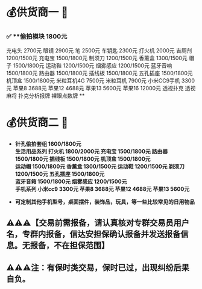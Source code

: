 # 💰供货商一 📖

### ✅ **偷拍模块            1800元  
充电头                 2700元 
眼镜                      2900元 
笔                          2500元 
车钥匙                  2300元
打火机                 2000元 
吉厕剂       1200/1500元 
充电宝       1500/1800元
制须刀       1200/1500元 
香薰盒       1300/1500元 
帽子           1500/1800元 
运动鞋       1200/1500元 
烟雾感应   1200/1500元
蓝牙音响   1500/1800元 
路由器       1500/1800元
插线板       1500/1800元 
五孔插座   1500/1800元 
机顶盒       1500/1800元 
米粒耳机4G         7500元
米粒耳机               7900元 
小米CC9手机      3300元 
苹果8                    3688元
苹果12                  4688元 
苹果13                  5600元
苹果16                12000元
透视扑克  透视麻将 
扑克分析报牌 
裸眼点数牌 **

# 💰供货商二 📖
- **针孔偷拍套组        1600/1800元  
生活用品系列
打火机                   1800/2000元 
充电宝                   1500/1800元 
路由器                   1500/1800元 
插线板                   1500/1800元 
机顶盒                   1500/1800元  
运动帽                   1500/1800元 
香薰盒                   1300/1500元 
运动鞋                   1200/1500元 
剃须刀                   1200/1500元 
五孔插座               1500/1800元  
蓝牙音箱               1500/1800元 
烟雾感应               1200/1500元  
手机系列
小米cc9                         3300元 
苹果8                             3688元 
苹果12                           4688元
苹果13                           5600元**

- **可定制其他手机型号，桌面摆件，装饰品，玩具，等一些比较常见的日用物品**


## ⚠️⚠️⚠️【交易前需报备，请认真核对专群交易员用户名，专群内报备，信达安担保确认报备并发送报备信息。无报备，不在担保范围】

## ⚠️⚠️⚠️注：有保时类交易，保时已过，出现纠纷后果自负。
